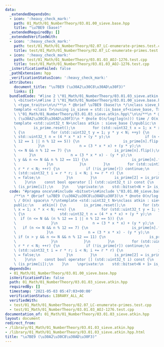 ```yaml
---
data:
  _extendedDependsOn:
  - icon: ':heavy_check_mark:'
    path: 01_Math/01_NumberTheory/03.01.00_sieve.base.hpp
    title: "\u7BE9 (base)"
  _extendedRequiredBy: []
  _extendedVerifiedWith:
  - icon: ':heavy_check_mark:'
    path: test/01_Math/01_NumberTheory/02.07_LC-enumerate-primes.test.cpp
    title: test/01_Math/01_NumberTheory/02.07_LC-enumerate-primes.test.cpp
  - icon: ':heavy_check_mark:'
    path: test/01_Math/01_NumberTheory/03.01.03_AOJ-1276.test.cpp
    title: test/01_Math/01_NumberTheory/03.01.03_AOJ-1276.test.cpp
  _isVerificationFailed: false
  _pathExtension: hpp
  _verificationStatusIcon: ':heavy_check_mark:'
  attributes:
    document_title: "\u7BE9 (\u30A2\u30C8\u30AD\u30F3)"
    links: []
  bundledCode: "#line 2 \"01_Math/01_NumberTheory/03.01.03_sieve.atkin.hpp\"\n#include\
    \ <bitset>\n#line 2 \"01_Math/01_NumberTheory/03.01.00_sieve.base.hpp\"\n#include\
    \ <type_traits>\n\n/**\n * @brief \u7BE9 (base)\n */\nclass sieve_base {};\n\n\
    template <class T>\nusing is_sieve = std::is_base_of<sieve_base, T>;\n#line 4\
    \ \"01_Math/01_NumberTheory/03.01.03_sieve.atkin.hpp\"\n\n/**\n * @brief \u7BE9\
    \ (\u30A2\u30C8\u30AD\u30F3)\n * @note O(n/log(log(n))) time / O(n) space\n */\n\
    template <std::uint32_t N>\nclass atkin : sieve_base {\npublic:\n    atkin() {\n\
    \        is_prime.reset();\n        for (std::uint32_t x = 1; x * x < N; ++x)\
    \ {\n            for (std::uint32_t y = 1; y * y < N; ++y) {\n               \
    \ std::uint32_t n = (4 * x * x) + (y * y);\n                if (n <= N && (n %\
    \ 12 == 1 || n % 12 == 5)) {\n                    is_prime[n].flip();\n      \
    \          }\n                n = (3 * x * x) + (y * y);\n                if (n\
    \ <= N && n % 12 == 7) {\n                    is_prime[n].flip();\n          \
    \      }\n                n = (3 * x * x) - (y * y);\n                if (x >\
    \ y && n <= N && n % 12 == 11) {\n                    is_prime[n].flip();\n  \
    \              }\n            }\n        }\n        for (std::uint32_t r = 5;\
    \ r * r < N; ++r) {\n            if (!is_prime[r]) continue;\n            for\
    \ (std::uint32_t i = r * r; i < N; i += r * r) {\n                is_prime[i]\
    \ = false;\n            }\n        }\n        is_prime[2] = is_prime[3] = true;\n\
    \    }\n\n    const bool operator [] (std::uint32_t i) const {\n        return\
    \ (is_prime[i]);\n    }\n    \nprivate:\n    std::bitset<N + 1> is_prime;\n};\n"
  code: "#pragma once\n#include <bitset>\n#include \"03.01.00_sieve.base.hpp\"\n\n\
    /**\n * @brief \u7BE9 (\u30A2\u30C8\u30AD\u30F3)\n * @note O(n/log(log(n))) time\
    \ / O(n) space\n */\ntemplate <std::uint32_t N>\nclass atkin : sieve_base {\n\
    public:\n    atkin() {\n        is_prime.reset();\n        for (std::uint32_t\
    \ x = 1; x * x < N; ++x) {\n            for (std::uint32_t y = 1; y * y < N; ++y)\
    \ {\n                std::uint32_t n = (4 * x * x) + (y * y);\n              \
    \  if (n <= N && (n % 12 == 1 || n % 12 == 5)) {\n                    is_prime[n].flip();\n\
    \                }\n                n = (3 * x * x) + (y * y);\n             \
    \   if (n <= N && n % 12 == 7) {\n                    is_prime[n].flip();\n  \
    \              }\n                n = (3 * x * x) - (y * y);\n               \
    \ if (x > y && n <= N && n % 12 == 11) {\n                    is_prime[n].flip();\n\
    \                }\n            }\n        }\n        for (std::uint32_t r = 5;\
    \ r * r < N; ++r) {\n            if (!is_prime[r]) continue;\n            for\
    \ (std::uint32_t i = r * r; i < N; i += r * r) {\n                is_prime[i]\
    \ = false;\n            }\n        }\n        is_prime[2] = is_prime[3] = true;\n\
    \    }\n\n    const bool operator [] (std::uint32_t i) const {\n        return\
    \ (is_prime[i]);\n    }\n    \nprivate:\n    std::bitset<N + 1> is_prime;\n};"
  dependsOn:
  - 01_Math/01_NumberTheory/03.01.00_sieve.base.hpp
  isVerificationFile: false
  path: 01_Math/01_NumberTheory/03.01.03_sieve.atkin.hpp
  requiredBy: []
  timestamp: '2021-05-03 05:47:03+00:00'
  verificationStatus: LIBRARY_ALL_AC
  verifiedWith:
  - test/01_Math/01_NumberTheory/02.07_LC-enumerate-primes.test.cpp
  - test/01_Math/01_NumberTheory/03.01.03_AOJ-1276.test.cpp
documentation_of: 01_Math/01_NumberTheory/03.01.03_sieve.atkin.hpp
layout: document
redirect_from:
- /library/01_Math/01_NumberTheory/03.01.03_sieve.atkin.hpp
- /library/01_Math/01_NumberTheory/03.01.03_sieve.atkin.hpp.html
title: "\u7BE9 (\u30A2\u30C8\u30AD\u30F3)"
---
```

